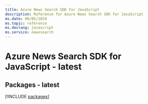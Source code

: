 ```yaml
---
title: Azure News Search SDK for JavaScript
description: Reference for Azure News Search SDK for JavaScript
ms.date: 06/05/2024
ms.topic: reference
ms.devlang: javascript
ms.service: newssearch
---
```

# Azure News Search SDK for JavaScript - latest
## Packages - latest
[!INCLUDE [packages](news-search-index.md)]